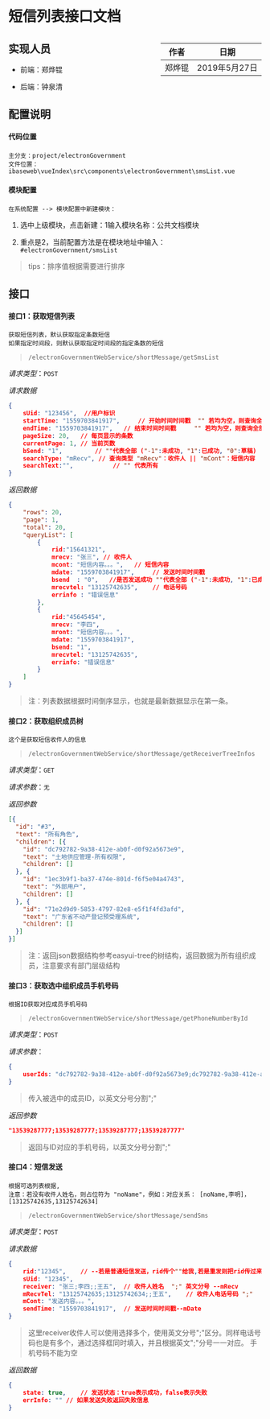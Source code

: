 # 短信列表接口文档

<div style="float:right">

|作者|日期|
|----|---|
|郑烨锟|2019年5月27日|

</div>

## 实现人员

* 前端：郑烨锟

* 后端：钟泉清

## 配置说明

#### 代码位置

	主分支：project/electronGovernment
	文件位置：ibaseweb\vueIndex\src\components\electronGovernment\smsList.vue

#### 模块配置

	在系统配置 --> 模块配置中新建模块：

1. 选中上级模块，点击新建：1输入模块名称：公共文档模块

2. 重点是2，当前配置方法是在模块地址中输入：`#electronGovernment/smsList`

> tips：排序值根据需要进行排序

## 接口

#### 接口1：获取短信列表

	获取短信列表，默认获取指定条数短信
	如果指定时间段，则默认获取指定时间段的指定条数的短信

> `/electronGovernmentWebService/shortMessage/getSmsList`

*请求类型*：`POST`

*请求数据*

```json
{
	sUid: "123456",  //用户标识
	startTime: "1559703841917",   	// 开始时间时间戳	"" 若均为空，则查询全部
	endTime: "1559703841917",  	// 结束时间时间戳     "" 若均为空，则查询全部
	pageSize: 20,	// 每页显示的条数
	currentPage: 1,	// 当前页数
	bSend: "1",			// ""代表全部 ("-1":未成功, "1":已成功, "0":草稿)
	searchType: "mRecv", // 查询类型 "mRecv"：收件人 || "mCont"：短信内容  || "" 代表全部类型
	searchText:"",           // "" 代表所有
}
```

*返回数据*

```json
{
    "rows": 20,
    "page": 1,
    "total": 20,
    "queryList": [
		{
			rid:"15641321",
			mrecv: "张三", // 收件人
			mcont: "短信内容。。。",	// 短信内容
			mdate: "1559703841917",  	// 发送时间时间戳
			bsend  : "0",	//是否发送成功 ""代表全部 ("-1":未成功, "1":已成功, "0":草稿)
			mrecvtel: "13125742635",	// 电话号码
			errinfo : "错误信息"
		},
		{
			rid:"45645454",
			mrecv: "李四",
			mront: "短信内容。。。",
			mdate: "1559703841917",
			bsend: "1",
			mrecvtel: "13125742635",
			errinfo: "错误信息"
		}
	]
}
```

> 注：列表数据根据时间倒序显示，也就是最新数据显示在第一条。


#### 接口2：获取组织成员树

	这个是获取短信收件人的信息

> `/electronGovernmentWebService/shortMessage/getReceiverTreeInfos`

*请求类型*：`GET`

*请求参数*：`无`

*返回参数*

```json
[{
  "id": "#3",
  "text": "所有角色",
  "children": [{
    "id": "dc792782-9a38-412e-ab0f-d0f92a5673e9",
    "text": "土地供应管理-所有权限",
	"children": []
  }, {
    "id": "1ec3b9f1-ba37-474e-801d-f6f5e04a4743",
    "text": "外部用户",
	"children": []
  }, {
    "id": "71e2d9d9-5853-4797-82e8-e5f1f4fd3afd",
    "text": "广东省不动产登记预受理系统",
	"children": []
  }]
}]
```

> 注：返回json数据结构参考easyui-tree的树结构，返回数据为所有组织成员，注意要求有部门层级结构

#### 接口3：获取选中组织成员手机号码

	根据ID获取对应成员手机号码

> `/electronGovernmentWebService/shortMessage/getPhoneNumberById`

*请求类型*：`POST`

*请求参数*：

```json
{
	userIds: "dc792782-9a38-412e-ab0f-d0f92a5673e9;dc792782-9a38-412e-ab0f-d0f92a5673e9;dc792782-9a38-412e-ab0f-d0f92a5673e9;dc792782-9a38-412e-ab0f-d0f92a5673e9"
}
```

> 传入被选中的成员ID，以英文分号分割";"

*返回参数*

```json
"13539287777;13539287777;13539287777;13539287777"
```

> 返回与ID对应的手机号码，以英文分号分割";"

#### 接口4：短信发送

	根据可选列表根据,
	注意：若没有收件人姓名，则占位符为 "noName"，例如：对应关系： [noName,李明]， [13125742635,13125742634]

> `/electronGovernmentWebService/shortMessage/sendSms`

*请求类型*：`POST`

*请求数据*
```json
{
	rid:"12345",	// --若是普通短信发送，rid传个""给我,若是重发则把rid传过来
	sUid: "12345",
	receiver: "张三;李四;;王五",	// 收件人姓名  ";" 英文分号 --mRecv  
	mRecvTel: "13125742635;13125742634;;王五",	// 收件人电话号码 ";"  
	mCont: "发送内容。。。",
	sendTime: "1559703841917",	// 发送时间时间戳--mDate   
}
```

> 这里receiver收件人可以使用选择多个，使用英文分号";"区分。同样电话号码也是有多个，通过选择框同时填入，并且根据英文";"分号一一对应。
> 手机号码不能为空

*返回数据*

```json
{
	state: true,	// 发送状态：true表示成功，false表示失败
	errInfo: ""	// 如果发送失败返回失败信息
}
```
